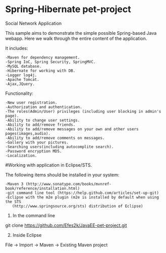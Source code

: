# Spring-Hibernate pet-project
Social Network Application

This sample aims to demonstrate the simple possible Spring-based Java webapp. 
Here we walk through the entire content of the application.

It includes:

    -Maven for dependency management.
    -Spring IoC, Spring Security, SpringMVC.
    -MySQL database.
    -Hibernate for working with DB.
    -Logger log4j.
    -Apache Tomcat.
    -Ajax,JQuery.

Functionality:

    -New user registration.
    -Authorization and authentication.
    -The roles(Admin/User) privileges (including user blocking in admin's page).
    -Ability to change user settings.
    -Ability to add/remove friends.
    -Ability to add/remove messages on your own and other users pages(images,audio).
    -Ability to add/remove comments on messages.
    -Gallery with your pictures.
    -Searching users(including autocomplite search).
    -Password encryption MD5.
    -Localization.


#Working with application in Eclipse/STS.

The following items should be installed in your system:

    -Maven 3 (http://www.sonatype.com/books/mvnref-book/reference/installation.html)
    -git command line tool (https://help.github.com/articles/set-up-git)
    -Eclipse with the m2e plugin (m2e is installed by default when using the STS 
       (http://www.springsource.org/sts) distribution of Eclipse)


1) In the command line

git clone https://github.com/Efes2k/JavaEE-pet-project.git

2) Inside Eclipse

File -> Import -> Maven -> Existing Maven project
